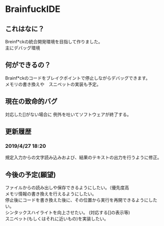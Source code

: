 # BrainfuckIDE
## これはなに？
Breinf\*ckの統合開発環境を目指して作りました。  
主にデバッグ環境

## 何ができるの？
Brainf\*ckのコードをブレイクポイントで停止しながらデバッグできます。  
メモリの書き換えや　スニペットの実装も予定。  

## 現在の致命的バグ
対応した[]がない場合に 例外を吐いてソフトウェアが終了する。

## 更新履歴
### 2019/4/27 18:20
規定入力からの文字読み込みおよび、結果のテキストの出力を行うように修正。  

## 今後の予定(願望)
ファイルからの読み出しや保存できるようにしたい。（優先度高  
メモリ情報の書き換えを行えるようにしたい。  
停止後にコードを書き換えた後に、その位置から実行を再開できるようにしたい。   
シンタックスハイライトを向上させたい。 (対応する[]の表示等)  
スニペット(もしくはそれに近いもの)を実装したい。   


